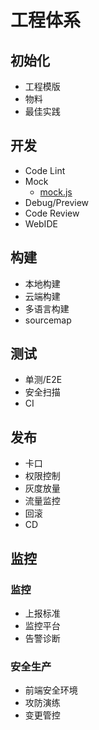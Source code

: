 # 工程体系

## 初始化

- 工程模版
- 物料
- 最佳实践

## 开发

- Code Lint
- Mock
  - [mock.js](http://mockjs.com)
- Debug/Preview
- Code Review
- WebIDE

## 构建

- 本地构建
- 云端构建
- 多语言构建
- sourcemap

## 测试

- 单测/E2E
- 安全扫描
- CI

## 发布

- 卡口
- 权限控制
- 灰度放量
- 流量监控
- 回滚
- CD

## 监控

### 监控

- 上报标准
- 监控平台
- 告警诊断

### 安全生产

- 前端安全环境
- 攻防演练
- 变更管控
